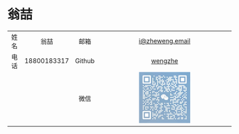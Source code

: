 # 翁喆

|        |             |        |                 |
| :----: | :---------: | :----: | :-------------: |
|  姓名  | 翁喆        |  邮箱  | i@zheweng.email |
|  电话  | 18800183317 | Github | [wengzhe](https://github.com/wengzhe) |
|        |             |  微信  | <img src="微信.jpg" width="40%" /> |
